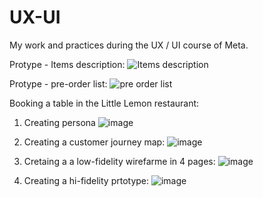 # UX-UI
My work and practices during the UX / UI course of Meta.

Protype - Items description:
![Items description](https://github.com/TKabakov/UX-UI/assets/114015277/405b5d27-9a24-4eda-83cd-ec855dd2dee2)

Protype - pre-order list:
![pre order list](https://github.com/TKabakov/UX-UI/assets/114015277/59d713c6-c0cf-4055-83a5-73c2d69b3260)

Booking a table in the Little Lemon restaurant:
1. Creating persona
   ![image](https://github.com/TKabakov/UX-UI/assets/114015277/fc74d205-00e9-4269-b3e2-6478b983f8d4)

2. Creating a customer journey map:
   ![image](https://github.com/TKabakov/UX-UI/assets/114015277/eac62ad8-f3d8-46a8-abd9-b0235d61ffdf)

4. Cretaing a a low-fidelity wirefarme in 4 pages:
   ![image](https://github.com/TKabakov/UX-UI/assets/114015277/d0cd3cd4-cb35-45f4-bd56-224811ffd5c9)

5. Creating a hi-fidelity prtotype:
   ![image](https://github.com/TKabakov/UX-UI/assets/114015277/e8b60c8d-e914-41fc-9a98-6da0be4052fc)

